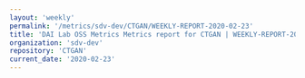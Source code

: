 ```yaml
---
layout: 'weekly'
permalink: '/metrics/sdv-dev/CTGAN/WEEKLY-REPORT-2020-02-23'
title: 'DAI Lab OSS Metrics Metrics report for CTGAN | WEEKLY-REPORT-2020-02-23'
organization: 'sdv-dev'
repository: 'CTGAN'
current_date: '2020-02-23'
---
```

